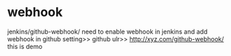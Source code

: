 # webhook
jenkins/github-webhook/
need to enable webhook in jenkins 
and add webhook in github 
setting>> github ulr>> http://xyz.com/github-webhook/
this is demo
